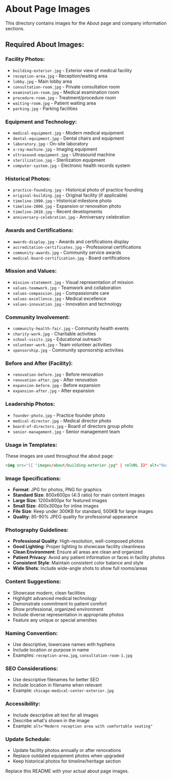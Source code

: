 # About Page Images

This directory contains images for the About page and company information sections.

## Required About Images:

### Facility Photos:
- `building-exterior.jpg` - Exterior view of medical facility
- `reception-area.jpg` - Reception/waiting area
- `lobby.jpg` - Main lobby area
- `consultation-room.jpg` - Private consultation room
- `examination-room.jpg` - Medical examination room
- `procedure-room.jpg` - Treatment/procedure room
- `waiting-room.jpg` - Patient waiting area
- `parking.jpg` - Parking facilities

### Equipment and Technology:
- `medical-equipment.jpg` - Modern medical equipment
- `dental-equipment.jpg` - Dental chairs and equipment
- `laboratory.jpg` - On-site laboratory
- `x-ray-machine.jpg` - Imaging equipment
- `ultrasound-equipment.jpg` - Ultrasound machine
- `sterilization.jpg` - Sterilization equipment
- `computer-system.jpg` - Electronic health records system

### Historical Photos:
- `practice-founding.jpg` - Historical photo of practice founding
- `original-building.jpg` - Original facility (if applicable)
- `timeline-1990.jpg` - Historical milestone photo
- `timeline-2000.jpg` - Expansion or renovation photo
- `timeline-2010.jpg` - Recent developments
- `anniversary-celebration.jpg` - Anniversary celebration

### Awards and Certifications:
- `awards-display.jpg` - Awards and certifications display
- `accreditation-certificates.jpg` - Professional certifications
- `community-awards.jpg` - Community service awards
- `medical-board-certification.jpg` - Board certifications

### Mission and Values:
- `mission-statement.jpg` - Visual representation of mission
- `values-teamwork.jpg` - Teamwork and collaboration
- `values-compassion.jpg` - Compassionate care
- `values-excellence.jpg` - Medical excellence
- `values-innovation.jpg` - Innovation and technology

### Community Involvement:
- `community-health-fair.jpg` - Community health events
- `charity-work.jpg` - Charitable activities
- `school-visits.jpg` - Educational outreach
- `volunteer-work.jpg` - Team volunteer activities
- `sponsorship.jpg` - Community sponsorship activities

### Before and After (Facility):
- `renovation-before.jpg` - Before renovation
- `renovation-after.jpg` - After renovation
- `expansion-before.jpg` - Before expansion
- `expansion-after.jpg` - After expansion

### Leadership Photos:
- `founder-photo.jpg` - Practice founder photo
- `medical-director.jpg` - Medical director photo
- `board-of-directors.jpg` - Board of directors group photo
- `senior-management.jpg` - Senior management team

### Usage in Templates:
These images are used throughout the about page:
```html
<img src="{{ "images/about/building-exterior.jpg" | relURL }}" alt="Our Medical Facility" class="about-image">
```

### Image Specifications:
- **Format**: JPG for photos, PNG for graphics
- **Standard Size**: 800x600px (4:3 ratio) for main content images
- **Large Size**: 1200x800px for featured images
- **Small Size**: 400x300px for inline images
- **File Size**: Keep under 300KB for standard, 500KB for large images
- **Quality**: 85-90% JPEG quality for professional appearance

### Photography Guidelines:
- **Professional Quality**: High-resolution, well-composed photos
- **Good Lighting**: Proper lighting to showcase facility cleanliness
- **Clean Environment**: Ensure all areas are clean and organized
- **Patient Privacy**: Avoid any patient information or faces in facility photos
- **Consistent Style**: Maintain consistent color balance and style
- **Wide Shots**: Include wide-angle shots to show full rooms/areas

### Content Suggestions:
- Showcase modern, clean facilities
- Highlight advanced medical technology
- Demonstrate commitment to patient comfort
- Show professional, organized environment
- Include diverse representation in appropriate photos
- Feature any unique or special amenities

### Naming Convention:
- Use descriptive, lowercase names with hyphens
- Include location or purpose in name
- Examples: `reception-area.jpg`, `consultation-room-1.jpg`

### SEO Considerations:
- Use descriptive filenames for better SEO
- Include location in filename when relevant
- Example: `chicago-medical-center-exterior.jpg`

### Accessibility:
- Include descriptive alt text for all images
- Describe what's shown in the image
- Example: `alt="Modern reception area with comfortable seating"`

### Update Schedule:
- Update facility photos annually or after renovations
- Replace outdated equipment photos when upgraded
- Keep historical photos for timeline/heritage section

Replace this README with your actual about page images.
